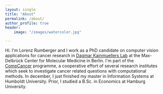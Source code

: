```yaml
---
layout: single
title: "About"
permalink: /about/
author_profile: true
header:
    image: "/images/watercolor.jpg"

---
```


Hi. I'm Lorenz Rumberger and I work as a PhD candidate on computer vision applications for cancer research in [Dagmar Kainmuellers Lab](https://www.mdc-berlin.de/de/kainmueller) at the Max-Delbrück Center for Molecular Medicine in Berlin. I'm part of the [CompCancer](http://comp-cancer.de/) programme, a cooperative effort of several research institutes which seek to investigate cancer related questions with computational methods. In december, I just finished my master in Information Systems at Humboldt University. Prior, I studied a B.Sc. in Economics at Hamburg University.

